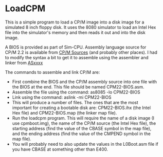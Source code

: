 #  LoadCPM
This is a simple program to load a CP/M image into a disk image for a
simulated 8 inch floppy disk.  It uses the 8080 simulator to load an
Intel Hex file into the simulator's memory and then reads it out and into
the disk image.

A BIOS is provided as part of Sim-CPU.  Assembly language source for CP/M
2.2 is available from [CP/M Sources](http://www.cpm.z80.de/source.html)
(and probably other places).  I had to modify the syntax a bit to get it
to assemble using the assembler and linker from [ASxxxx](https://github.com/0cjs/ASxxxx)

The commands to assemble and link CP/M are:
*  First combine the BIOS and the CP/M assembly source into one file with
 the BIOS at the end.  This file should be named CPM22-BIOS.asm.
*  Assemble the file using the command: as8085 -lo CPM22-BIOS
*  Link using the command: aslink -mi CPM22-BIOS
*  This will produce a number of files.  The ones that are the most important
 for creating a bootable disk are: CPM22-BIOS.ihx (the Intel Hex file) and
 CPM22-BIOS.map (the linker map file).
* Run the loadcpm program.  This will require the name of a disk image
 (I use cpmboot.img), the name of the CP/M source (the Intel Hex file),
 the starting address (find the value of the CBASE symbol in the map file),
 and the ending address (find the value of the CMPEND symbol in the map file).
*  You will probably need to also update the values in the L0Boot.asm file
 if you have CBASE at something other than E400.

